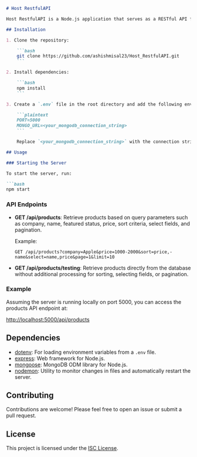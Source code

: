 ```markdown
# Host RestfulAPI

Host RestfulAPI is a Node.js application that serves as a RESTful API for managing products. It allows users to retrieve products based on various query parameters such as company, name, featured status, price, and more.

## Installation

1. Clone the repository:

    ```bash
    git clone https://github.com/ashishmisal23/Host_RestfulAPI.git
    ```

2. Install dependencies:

    ```bash
    npm install
    ```

3. Create a `.env` file in the root directory and add the following environment variables:

    ```plaintext
    PORT=5000
    MONGO_URL=<your_mongodb_connection_string>
    ```

    Replace `<your_mongodb_connection_string>` with the connection string for your MongoDB database.

## Usage

### Starting the Server

To start the server, run:

```bash
npm start
```

### API Endpoints

- **GET /api/products**: Retrieve products based on query parameters such as company, name, featured status, price, sort criteria, select fields, and pagination.

    Example:

    ```
    GET /api/products?company=Apple&price=1000-2000&sort=price,-name&select=name,price&page=1&limit=10
    ```

- **GET /api/products/testing**: Retrieve products directly from the database without additional processing for sorting, selecting fields, or pagination.

### Example

Assuming the server is running locally on port 5000, you can access the products API endpoint at:

[http://localhost:5000/api/products](http://localhost:5000/api/products)

## Dependencies

- [dotenv](https://www.npmjs.com/package/dotenv): For loading environment variables from a `.env` file.
- [express](https://www.npmjs.com/package/express): Web framework for Node.js.
- [mongoose](https://www.npmjs.com/package/mongoose): MongoDB ODM library for Node.js.
- [nodemon](https://www.npmjs.com/package/nodemon): Utility to monitor changes in files and automatically restart the server.

## Contributing

Contributions are welcome! Please feel free to open an issue or submit a pull request.

## License

This project is licensed under the [ISC License](LICENSE).
```

